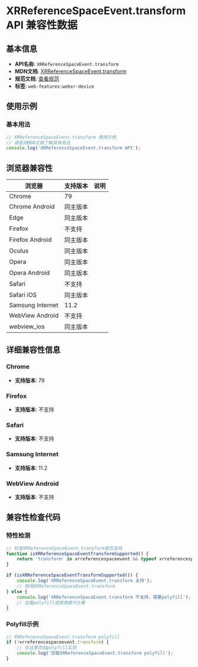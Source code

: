 # XRReferenceSpaceEvent.transform API 兼容性数据

## 基本信息

- **API名称**: `XRReferenceSpaceEvent.transform`
- **MDN文档**: [XRReferenceSpaceEvent.transform](https://developer.mozilla.org/docs/Web/API/XRReferenceSpaceEvent/transform)
- **规范文档**: [查看规范](https://immersive-web.github.io/webxr/#dom-xrreferencespaceevent-transform)
- **标签**: `web-features:webxr-device`

## 使用示例

### 基本用法

```javascript
// XRReferenceSpaceEvent.transform 使用示例
// 请查阅MDN文档了解具体用法
console.log('XRReferenceSpaceEvent.transform API');
```

## 浏览器兼容性

| 浏览器 | 支持版本 | 说明 |
|--------|----------|------|
| Chrome | 79 |  |
| Chrome Android | 同主版本 |  |
| Edge | 同主版本 |  |
| Firefox | 不支持 |  |
| Firefox Android | 同主版本 |  |
| Oculus | 同主版本 |  |
| Opera | 同主版本 |  |
| Opera Android | 同主版本 |  |
| Safari | 不支持 |  |
| Safari iOS | 同主版本 |  |
| Samsung Internet | 11.2 |  |
| WebView Android | 不支持 |  |
| webview_ios | 同主版本 |  |

## 详细兼容性信息

### Chrome

- **支持版本**: 79

### Firefox

- **支持版本**: 不支持

### Safari

- **支持版本**: 不支持

### Samsung Internet

- **支持版本**: 11.2

### WebView Android

- **支持版本**: 不支持

## 兼容性检查代码

### 特性检测

```javascript
// 检查XRReferenceSpaceEvent.transform是否支持
function isXRReferenceSpaceEventTransformSupported() {
    return 'transform' in xrreferencespaceevent && typeof xrreferencespaceevent.transform === 'function';
}

if (isXRReferenceSpaceEventTransformSupported()) {
    console.log('XRReferenceSpaceEvent.transform 支持');
    // 使用XRReferenceSpaceEvent.transform
} else {
    console.log('XRReferenceSpaceEvent.transform 不支持，需要polyfill');
    // 加载polyfill或使用替代方案
}
```

### Polyfill示例

```javascript
// XRReferenceSpaceEvent.transform polyfill
if (!xrreferencespaceevent.transform) {
    // 在这里添加polyfill实现
    console.log('加载XRReferenceSpaceEvent.transform polyfill');
}
```

